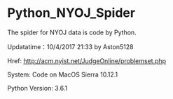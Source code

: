 # Python_NYOJ_Spider
The spider for NYOJ data is code by Python.

Updatatime：10/4/2017 21:33 by Aston5128

Href: http://acm.nyist.net/JudgeOnline/problemset.php

System: Code on MacOS Sierra 10.12.1

Python Version: 3.6.1
